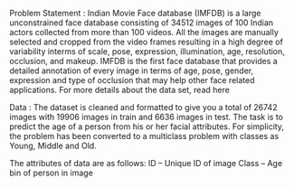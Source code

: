 Problem Statement :
Indian Movie Face database (IMFDB) is a large unconstrained face database consisting of 34512 images of 100 Indian actors collected from more than 100 videos. All the images are manually selected and cropped from the video frames resulting in a high degree of variability interms of scale, pose, expression, illumination, age, resolution, occlusion, and makeup. IMFDB is the first face database that provides a detailed annotation of every image in terms of age, pose, gender, expression and type of occlusion that may help other face related applications. For more details about the data set, read here

Data : 
The dataset is cleaned and formatted to give you a total of 26742 images with 19906 images in train and 6636 images in test.
The task is to predict the age of a person from his or her facial attributes. For simplicity, the problem has been converted to a multiclass problem with classes as Young, Middle and Old.

The attributes of data are as follows:
ID – Unique ID of image
Class – Age bin of person in image
